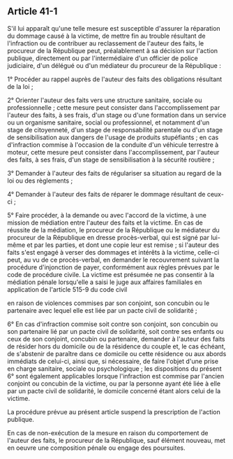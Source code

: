 Article 41-1
----
S'il lui apparaît qu'une telle mesure est susceptible d'assurer la réparation du
dommage causé à la victime, de mettre fin au trouble résultant de l'infraction
ou de contribuer au reclassement de l'auteur des faits, le procureur de la
République peut, préalablement à sa décision sur l'action publique, directement
ou par l'intermédiaire d'un officier de police judiciaire, d'un délégué ou d'un
médiateur du procureur de la République :

1° Procéder au rappel auprès de l'auteur des faits des obligations résultant de
la loi ;

2° Orienter l'auteur des faits vers une structure sanitaire, sociale ou
professionnelle ; cette mesure peut consister dans l'accomplissement par
l'auteur des faits, à ses frais, d'un stage ou d'une formation dans un service
ou un organisme sanitaire, social ou professionnel, et notamment d'un stage de
citoyenneté, d'un stage de responsabilité parentale ou d'un stage de
sensibilisation aux dangers de l'usage de produits stupéfiants ; en cas
d'infraction commise à l'occasion de la conduite d'un véhicule terrestre à
moteur, cette mesure peut consister dans l'accomplissement, par l'auteur des
faits, à ses frais, d'un stage de sensibilisation à la sécurité routière ;

3° Demander à l'auteur des faits de régulariser sa situation au regard de la loi
ou des règlements ;

4° Demander à l'auteur des faits de réparer le dommage résultant de ceux-ci ;

5° Faire procéder, à la demande ou avec l'accord de la victime, à une mission de
médiation entre l'auteur des faits et la victime. En cas de réussite de la
médiation, le procureur de la République ou le médiateur du procureur de la
République en dresse procès-verbal, qui est signé par lui-même et par les
parties, et dont une copie leur est remise ; si l'auteur des faits s'est engagé
à verser des dommages et intérêts à la victime, celle-ci peut, au vu de ce
procès-verbal, en demander le recouvrement suivant la procédure d'injonction de
payer, conformément aux règles prévues par le code de procédure civile. La
victime est présumée ne pas consentir à la médiation pénale lorsqu'elle a saisi
le juge aux affaires familiales en application de l'article 515-9 du code civil

en raison de violences commises par son conjoint, son concubin ou le partenaire
avec lequel elle est liée par un pacte civil de solidarité ;

6° En cas d'infraction commise soit contre son conjoint, son concubin ou son
partenaire lié par un pacte civil de solidarité, soit contre ses enfants ou ceux
de son conjoint, concubin ou partenaire, demander à l'auteur des faits de
résider hors du domicile ou de la résidence du couple et, le cas échéant, de
s'abstenir de paraître dans ce domicile ou cette résidence ou aux abords
immédiats de celui-ci, ainsi que, si nécessaire, de faire l'objet d'une prise en
charge sanitaire, sociale ou psychologique ; les dispositions du présent 6° sont
également applicables lorsque l'infraction est commise par l'ancien conjoint ou
concubin de la victime, ou par la personne ayant été liée à elle par un pacte
civil de solidarité, le domicile concerné étant alors celui de la victime.

La procédure prévue au présent article suspend la prescription de l'action
publique.

En cas de non-exécution de la mesure en raison du comportement de l'auteur des
faits, le procureur de la République, sauf élément nouveau, met en oeuvre une
composition pénale ou engage des poursuites.
